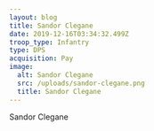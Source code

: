 ```yaml
---
layout: blog
title: Sandor Clegane
date: 2019-12-16T03:34:32.499Z
troop_type: Infantry
type: DPS
acquisition: Pay
image:
  alt: Sandor Clegane
  src: /uploads/sandor-clegane.png
  title: Sandor Clegane
---
```

Sandor Clegane
